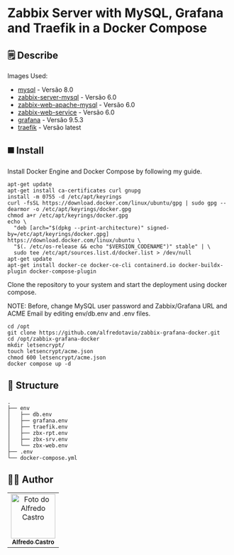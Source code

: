 # Zabbix Server with MySQL, Grafana and Traefik in a Docker Compose

## 🗒️ Describe
Images Used:
* [mysql](https://hub.docker.com/_/mysql/) - Versão 8.0
* [zabbix-server-mysql](https://hub.docker.com/r/zabbix/zabbix-server-mysql/) - Versão 6.0
* [zabbix-web-apache-mysql](https://hub.docker.com/r/zabbix/zabbix-web-apache-mysql/) - Versão 6.0
* [zabbix-web-service](https://hub.docker.com/r/zabbix/zabbix-web-service/) - Versão 6.0
* [grafana](https://hub.docker.com/r/grafana/grafana/) - Versão 9.5.3
* [traefik](https://hub.docker.com/_/traefik/) - Versão latest

## ◼️ Install
Install Docker Engine and Docker Compose by following my guide.

```shell
apt-get update
apt-get install ca-certificates curl gnupg
install -m 0755 -d /etc/apt/keyrings
curl -fsSL https://download.docker.com/linux/ubuntu/gpg | sudo gpg --dearmor -o /etc/apt/keyrings/docker.gpg
chmod a+r /etc/apt/keyrings/docker.gpg
echo \
  "deb [arch="$(dpkg --print-architecture)" signed-by=/etc/apt/keyrings/docker.gpg] https://download.docker.com/linux/ubuntu \
  "$(. /etc/os-release && echo "$VERSION_CODENAME")" stable" | \
  sudo tee /etc/apt/sources.list.d/docker.list > /dev/null
apt-get update
apt-get install docker-ce docker-ce-cli containerd.io docker-buildx-plugin docker-compose-plugin
```

Clone the repository to your system and start the deployment using docker compose.

NOTE: Before, change MySQL user password and Zabbix/Grafana URL and ACME Email by editing env/db.env and .env files.

```shell
cd /opt
git clone https://github.com/alfredotavio/zabbix-grafana-docker.git
cd /opt/zabbix-grafana-docker
mkdir letsencrypt/
touch letsencrypt/acme.json
chmod 600 letsencrypt/acme.json
docker compose up -d
```

## 📂 Structure
```shell
.
├── env
│   ├── db.env
│   ├── grafana.env
│   ├── traefik.env
│   ├── zbx-rpt.env
│   ├── zbx-srv.env
│   └── zbx-web.env
├── .env
└── docker-compose.yml
```

## 👨‍💻 Author
<table>
  <tr>
    <td align="center">
      <a href="#">
        <a href="https://www.linkedin.com/in/alfredotavio/"><img src="https://avatars.githubusercontent.com/u/22720865?v=4" width="100px;" alt="Foto do Alfredo Castro"/><br>
        <sub>
          <b>Alfredo Castro</b>
        </sub>
      </a>
    </td>
  </tr>
</table>
